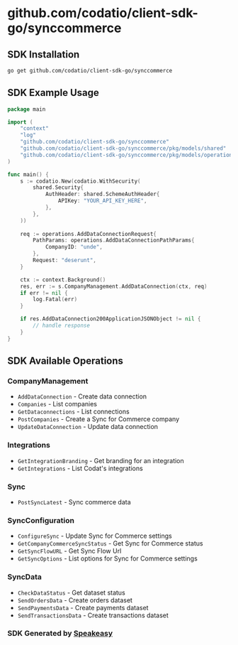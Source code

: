 # github.com/codatio/client-sdk-go/synccommerce

<!-- Start SDK Installation -->
## SDK Installation

```bash
go get github.com/codatio/client-sdk-go/synccommerce
```
<!-- End SDK Installation -->

## SDK Example Usage
<!-- Start SDK Example Usage -->
```go
package main

import (
    "context"
    "log"
    "github.com/codatio/client-sdk-go/synccommerce"
    "github.com/codatio/client-sdk-go/synccommerce/pkg/models/shared"
    "github.com/codatio/client-sdk-go/synccommerce/pkg/models/operations"
)

func main() {
    s := codatio.New(codatio.WithSecurity(
        shared.Security{
            AuthHeader: shared.SchemeAuthHeader{
                APIKey: "YOUR_API_KEY_HERE",
            },
        },
    ))
    
    req := operations.AddDataConnectionRequest{
        PathParams: operations.AddDataConnectionPathParams{
            CompanyID: "unde",
        },
        Request: "deserunt",
    }

    ctx := context.Background()
    res, err := s.CompanyManagement.AddDataConnection(ctx, req)
    if err != nil {
        log.Fatal(err)
    }

    if res.AddDataConnection200ApplicationJSONObject != nil {
        // handle response
    }
}
```
<!-- End SDK Example Usage -->

<!-- Start SDK Available Operations -->
## SDK Available Operations


### CompanyManagement

* `AddDataConnection` - Create data connection
* `Companies` - List companies
* `GetDataconnections` - List connections
* `PostCompanies` - Create a Sync for Commerce company
* `UpdateDataConnection` - Update data connection

### Integrations

* `GetIntegrationBranding` - Get branding for an integration
* `GetIntegrations` - List Codat's integrations

### Sync

* `PostSyncLatest` - Sync commerce data

### SyncConfiguration

* `ConfigureSync` - Update Sync for Commerce settings
* `GetCompanyCommerceSyncStatus` - Get Sync for Commerce status
* `GetSyncFlowURL` - Get Sync Flow Url
* `GetSyncOptions` - List options for Sync for Commerce settings

### SyncData

* `CheckDataStatus` - Get dataset status
* `SendOrdersData` - Create orders dataset
* `SendPaymentsData` - Create payments dataset
* `SendTransactionsData` - Create transactions dataset
<!-- End SDK Available Operations -->

### SDK Generated by [Speakeasy](https://docs.speakeasyapi.dev/docs/using-speakeasy/client-sdks)
